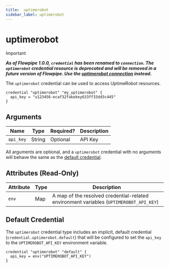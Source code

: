 ```yaml
---
title:  uptimerobot
sidebar_label: uptimerobot
---
```


# uptimerobot

> [!IMPORTANT]
> ***As of Flowpipe 1.0.0, `credential` has been renamed to `connection`.  The `uptimerobot` credential resource is deprecated and will be removed in a future version of Flowpipe. Use the [uptimerobot connection](/docs/reference/config-files/connection/uptimerobot) instead.***

The `uptimerobot` credential can be used to access UptimeRobot resources.

```hcl
credential "uptimerobot" "my_uptimerobot" {
  api_key = "u123456-ecaf32fakekey633ff33dd3c445"
}
```

## Arguments

| Name            | Type    | Required?| Description
|-----------------|---------|----------|-------------------
| `api_key`       |  String | Optional | API Key

All arguments are optional, and a `uptimerobot` credential with no arguments will behave the same as the [default credential](#default-credential).

## Attributes (Read-Only)

| Attribute       | Type    | Description
|-----------------|---------|-----------------
| `env`           | Map     | A map of the resolved credential-related environment variables (`UPTIMEROBOT_API_KEY`)

## Default Credential

The `uptimerobot` credential type includes an implicit, default credential (`credential.uptimerobot.default`) that will be configured to set the `api_key` to the `UPTIMEROBOT_API_KEY` environment variable.

```hcl
credential "uptimerobot" "default" {
  api_key = env("UPTIMEROBOT_API_KEY")
}
```
